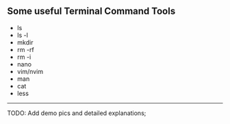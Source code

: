 
Some useful Terminal Command Tools
---

* ls
* ls -l 
* mkdir
* rm -rf 
* rm -i 
* nano  
* vim/nvim
* man
* cat
* less

---
TODO: Add demo pics and detailed explanations;
